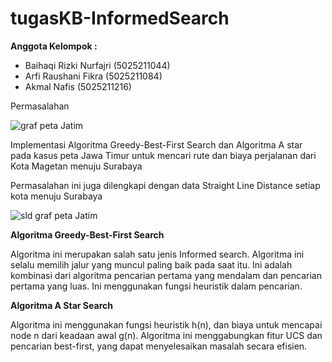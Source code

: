 # tugasKB-InformedSearch

**Anggota Kelompok :**
- Baihaqi Rizki Nurfajri (5025211044)
- Arfi Raushani Fikra (5025211084)
- Akmal Nafis (5025211216)


Permasalahan

![graf peta Jatim](https://user-images.githubusercontent.com/108170236/230754474-44f8e0a6-74d9-440d-9408-6fd17b94ccfb.png)

Implementasi Algoritma Greedy-Best-First Search dan Algoritma A star pada kasus peta Jawa Timur untuk mencari rute dan biaya perjalanan dari Kota Magetan menuju Surabaya

Permasalahan ini juga dilengkapi dengan data Straight Line Distance setiap kota menuju Surabaya

![sld graf peta Jatim](https://user-images.githubusercontent.com/108170236/230754502-8a2f3d0b-feb8-41d1-aad7-8cb158f33b76.png)


**Algoritma Greedy-Best-First Search**

Algoritma ini merupakan salah satu jenis Informed search. Algoritma ini selalu memilih jalur yang muncul paling baik pada saat itu. Ini adalah kombinasi dari algoritma pencarian pertama yang mendalam dan pencarian pertama yang luas. Ini menggunakan fungsi heuristik dalam pencarian. 

**Algoritma A Star Search**

Algoritma ini menggunakan fungsi heuristik h(n), dan biaya untuk mencapai node n dari keadaan awal g(n). Algoritma ini menggabungkan fitur UCS dan pencarian best-first, yang dapat menyelesaikan masalah secara efisien.
